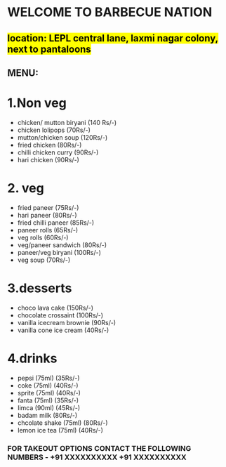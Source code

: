 # </u>WELCOME TO BARBECUE NATION</u>
## <mark>location<mark>: LEPL central lane, laxmi nagar colony, next to pantaloons

## </u></i>MENU:</i></u>
# 1.Non veg
- chicken/ mutton biryani (140 Rs/-)
- chicken lolipops        (70Rs/-)
- mutton/chicken soup     (120Rs/-)
- fried chicken           (80Rs/-)
- chilli chicken curry    (90Rs/-)
- hari chicken            (90Rs/-)         

# 2. veg 
- fried paneer            (75Rs/-)
- hari paneer             (80Rs/-)
- fried chilli paneer     (85Rs/-)
- paneer rolls            (65Rs/-)
- veg rolls               (60Rs/-)
- veg/paneer sandwich     (80Rs/-)
- paneer/veg biryani      (100Rs/-)
- veg soup                (70Rs/-)

# 3.desserts 
- choco lava cake           (150Rs/-) 
- chocolate crossaint       (100Rs/-)
- vanilla icecream brownie  (90Rs/-)
- vanilla cone ice cream    (40Rs/-)

# 4.drinks 
- pepsi          (75ml)   (35Rs/-)
- coke           (75ml)   (40Rs/-)
- sprite         (75ml)   (40Rs/-)
- fanta          (75ml)   (35Rs/-)
- limca          (90ml)   (45Rs/-)
- badam milk              (80Rs/-)
- chcolate shake (75ml)   (80Rs/-)
- lemon ice tea  (75ml)   (40Rs/-)
 
 ### FOR TAKEOUT OPTIONS CONTACT THE FOLLOWING NUMBERS - +91 XXXXXXXXXX +91 XXXXXXXXXX

